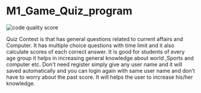 # M1_Game_Quiz_program
![code quality score](https://api.codiga.io/project/29906/score/svg)

Quiz Contest is that has general questions related to current affairs and Computer. It has multiple choice questions with time limit and it also calculate scores of each correct answer. It is good for students of every age group it helps in increasing general knowledge about world ,Sports and computer etc. Don't need register simply give any user name and it will saved automatically and you can login again with same user name and don’t have to worry about the past score. It will helps the user to increase his/her knowledge.
